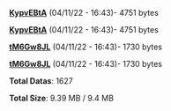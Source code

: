 [**KypvEBtA**](/data/KypvEBtA.txt) (04/11/22 - 16:43)- 4751 bytes

[**KypvEBtA**](/data/KypvEBtA.txt) (04/11/22 - 16:43)- 4751 bytes

[**tM6Gw8JL**](/data/tM6Gw8JL.txt) (04/11/22 - 16:43)- 1730 bytes

[**tM6Gw8JL**](/data/tM6Gw8JL.txt) (04/11/22 - 16:43)- 1730 bytes

**Total Datas**: 1627

**Total Size**: 9.39 MB / 9.4 MB